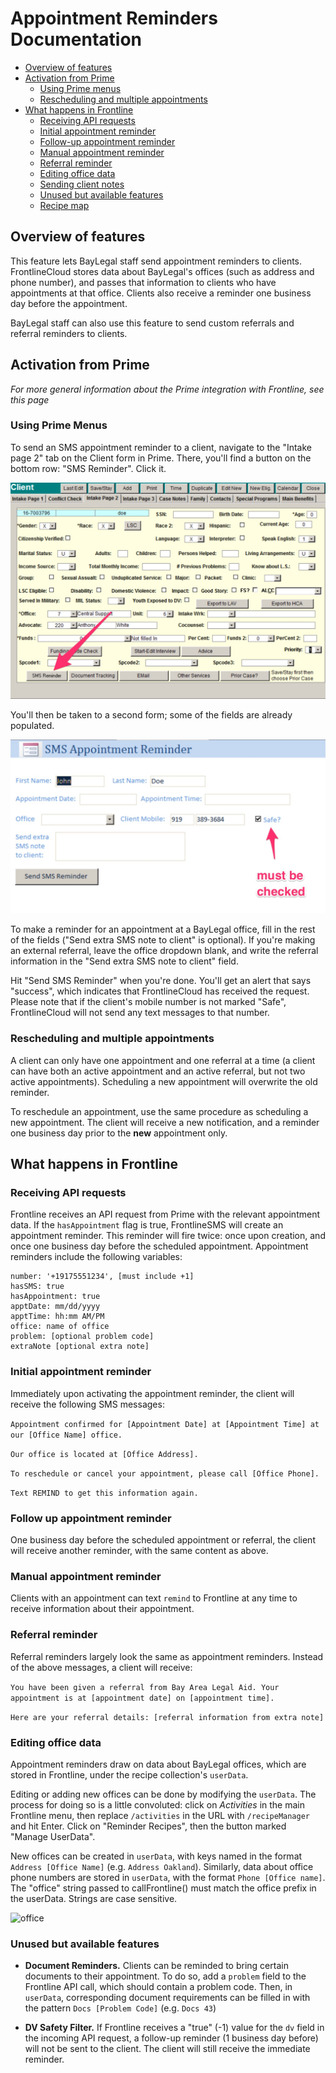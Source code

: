 
# Appointment Reminders Documentation

* [Overview of features](#overview-of-features)
* [Activation from Prime](#activation-from-prime)
    * [Using Prime menus](#using-prime-menus)
    * [Rescheduling and multiple appointments](#rescheduling-and-multiple-appointments)
* [What happens in Frontline](#what-happens-in-frontline)
    * [Receiving API requests](#receving-api-requests)
    * [Initial appointment reminder](#initial-appointment-reminder)
    * [Follow-up appointment reminder](#follow-up-appointment-reminder)
    * [Manual appointment reminder](#manual-appointment-reminder)
    * [Referral reminder](#referral-reminders)
    * [Editing office data](#editing-office-data)
    * [Sending client notes](#sending-client-notes)
    * [Unused but available features](#unused-but-available-features)
    * [Recipe map](#recipe-map)

## Overview of features
This feature lets BayLegal staff send appointment reminders to clients. FrontlineCloud stores data about BayLegal's offices (such as address and phone number), and passes that information to clients who have appointments at that office. Clients also receive a reminder one business day before the appointment. 

BayLegal staff can also use this feature to send custom referrals and referral reminders to clients. 

## Activation from Prime
*For more general information about the Prime integration with Frontline, see this page*

### Using Prime Menus

To send an SMS appointment reminder to a client, navigate to the "Intake page 2" tab on the Client form in Prime. There, you'll find a button on the bottom row: "SMS Reminder". Click it.

![SMS](/images/baylegal_smsreminder1.jpg)

You'll then be taken to a second form; some of the fields are already populated.

![SMS](/images/baylegal_smsreminder2.jpg)

To make a reminder for an appointment at a BayLegal office, fill in the rest of the fields ("Send extra SMS note to client" is optional). If you're making an external referral, leave the office dropdown blank, and write the referral information in the "Send extra SMS note to client" field.

Hit "Send SMS Reminder" when you're done. You'll get an alert that says "success", which indicates that FrontlineCloud has received the request. Please note that if the client's mobile number is not marked "Safe", FrontlineCloud will not send any text messages to that number.

### Rescheduling and multiple appointments
A client can only have one appointment and one referral at a time (a client can have both an active appointment and an active referral, but not two active appointments). Scheduling a new appointment will overwrite the old reminder.

To reschedule an appointment, use the same procedure as scheduling a new appointment. The client will receive a new notification, and a reminder one business day prior to the **new** appointment only.

## What happens in Frontline

### Receiving API requests
Frontline receives an API request from Prime with the relevant appointment data. If the `hasAppointment` flag is true, FrontlineSMS will create an appointment reminder. This reminder will fire twice: once upon creation, and once one business day before the scheduled appointment. Appointment reminders include the following variables:

```
number: '+19175551234', [must include +1]
hasSMS: true
hasAppointment: true
apptDate: mm/dd/yyyy
apptTime: hh:mm AM/PM
office: name of office
problem: [optional problem code]
extraNote [optional extra note]
```

### Initial appointment reminder
Immediately upon activating the appointment reminder, the client will receive the following SMS messages:

`Appointment confirmed for [Appointment Date] at [Appointment Time] at our [Office Name] office.`

`Our office is located at [Office Address].`

`To reschedule or cancel your appointment, please call [Office Phone].`

`Text REMIND to get this information again.`

### Follow up appointment reminder
One business day before the scheduled appointment or referral, the client will receive another reminder, with the same content as above.

### Manual appointment reminder
Clients with an appointment can text `remind` to Frontline at any time to receive information about their appointment. 

### Referral reminder
Referral reminders largely look the same as appointment reminders. Instead of the above messages, a client will receive:

`You have been given a referral from Bay Area Legal Aid. Your appointment is at [appointment date] on [appointment time].`

`Here are your referral details: [referral information from extra note]`

### Editing office data
Appointment reminders draw on data about BayLegal offices, which are stored in Frontline, under the recipe collection's `userData`. 

Editing or adding new offices can be done by modifying the `userData`. The process for doing so is a little convoluted: click on *Activities* in the main Frontline menu, then replace `/activities` in the URL with `/recipeManager` and hit Enter. Click on "Reminder Recipes", then the button marked "Manage UserData".

New offices can be created in `userData`, with keys named in the format `Address [Office Name]` (e.g. `Address Oakland`). Similarly, data about office phone numbers are stored in `userData`, with the format `Phone [Office name]`. The "office" string passed to callFrontline() must match the office prefix in the userData. Strings are case sensitive.

![office]({{site.baseurl}}/images/baylegal/office-addresses.png)

### Unused but available features
* **Document Reminders.** Clients can be reminded to bring certain documents to their appointment. To do so, add a `problem` field to the Frontline API call, which should contain a problem code. Then, in `userData`, corresponding document requirements can be filled in with the pattern `Docs [Problem Code]` (e.g. `Docs 43`)

* **DV Safety Filter.** If Frontline receives a "true" (-1) value for the `dv` field in the incoming API request, a follow-up reminder (1 business day before) will not be sent to the client. The client will still receive the immediate reminder.


